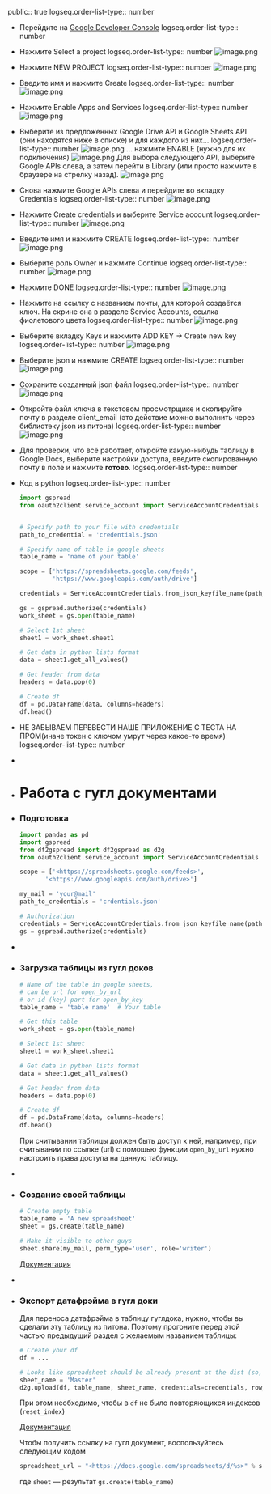 public:: true
logseq.order-list-type:: number

- Перейдите на [Google Developer Console](https://console.developers.google.com/)
  logseq.order-list-type:: number
- Нажмите Select a project
  logseq.order-list-type:: number
  ![image.png](../assets/image_1725096284712_0.png)
- Нажмите NEW PROJECT
  logseq.order-list-type:: number
  ![image.png](../assets/image_1725096383167_0.png)
- Введите имя и нажмите Create
  logseq.order-list-type:: number
  ![image.png](../assets/image_1725096402033_0.png)
- Нажмите Enable Apps and Services
  logseq.order-list-type:: number
  ![image.png](../assets/image_1725096424347_0.png)
- Выберите из предложенных Google Drive API и Google Sheets API (они находятся ниже в списке) и для каждого из них…
  logseq.order-list-type:: number
  ![image.png](../assets/image_1725096441600_0.png)
  ... нажмите ENABLE (нужно для их подключения)
  ![image.png](../assets/image_1725096461077_0.png)
  Для выбора следующего API, выберите Google APIs слева, а затем перейти в Library (или просто нажмите в браузере на стрелку назад).
  ![image.png](../assets/image_1725096478361_0.png)
- Снова нажмите Google APIs слева и перейдите во вкладку Credentials
  logseq.order-list-type:: number
  ![image.png](../assets/image_1725096509515_0.png)
- Нажмите Create credentials и выберите Service account
  logseq.order-list-type:: number
  ![image.png](../assets/image_1725096547748_0.png)
- Введите имя и нажмите CREATE
  logseq.order-list-type:: number
  ![image.png](../assets/image_1725096564348_0.png)
- Выберите роль Owner и нажмите Continue
  logseq.order-list-type:: number
  ![image.png](../assets/image_1725096583901_0.png)
- Нажмите DONE
  logseq.order-list-type:: number
  ![image.png](../assets/image_1725096600477_0.png)
- Нажмите на ссылку с названием почты, для которой создаётся ключ. На скрине она в разделе Service Accounts, ссылка фиолетового цвета
  logseq.order-list-type:: number
  ![image.png](../assets/image_1725096621001_0.png)
- Выберите вкладку Keys и нажмите ADD KEY → Create new key
  logseq.order-list-type:: number
  ![image.png](../assets/image_1725096638052_0.png)
- Выберите json и нажмите CREATE
  logseq.order-list-type:: number
  ![image.png](../assets/image_1725096663864_0.png)
- Сохраните созданный json файл
  logseq.order-list-type:: number
  ![image.png](../assets/image_1725096680883_0.png)
- Откройте файл ключа в текстовом просмотрщике и скопируйте почту в разделе client_email (это действие можно выполнить через библиотеку json из питона)
  logseq.order-list-type:: number
  ![image.png](../assets/image_1725096699838_0.png)
- Для проверки, что всё работает, откройте какую-нибудь таблицу в Google Docs, выберите настройки доступа, введите скопированную почту в поле и нажмите **готово**.
  logseq.order-list-type:: number
- Код в python
  logseq.order-list-type:: number
  ```python
  import gspread
  from oauth2client.service_account import ServiceAccountCredentials
  
  
  # Specify path to your file with credentials
  path_to_credential = 'credentials.json' 
  
  # Specify name of table in google sheets
  table_name = 'name of your table'
  
  scope = ['https://spreadsheets.google.com/feeds',
           'https://www.googleapis.com/auth/drive']
  
  credentials = ServiceAccountCredentials.from_json_keyfile_name(path_to_credential, scope)
  
  gs = gspread.authorize(credentials)
  work_sheet = gs.open(table_name)
  
  # Select 1st sheet
  sheet1 = work_sheet.sheet1
  
  # Get data in python lists format
  data = sheet1.get_all_values()
  
  # Get header from data
  headers = data.pop(0)
  
  # Create df
  df = pd.DataFrame(data, columns=headers)
  df.head()
  ```
- НЕ ЗАБЫВАЕМ ПЕРЕВЕСТИ НАШЕ ПРИЛОЖЕНИЕ С ТЕСТА НА ПРОМ(иначе токен с ключом умрут через какое-то время)
  logseq.order-list-type:: number
-
- # **Работа с гугл документами**
- ### Подготовка
  
  ```python
  import pandas as pd
  import gspread
  from df2gspread import df2gspread as d2g
  from oauth2client.service_account import ServiceAccountCredentials
  
  scope = ['<https://spreadsheets.google.com/feeds>',
         '<https://www.googleapis.com/auth/drive>']
  
  my_mail = 'your@mail'
  path_to_credentials = 'crdentials.json'
  
  # Authorization
  credentials = ServiceAccountCredentials.from_json_keyfile_name(path_to_credentials, scope)
  gs = gspread.authorize(credentials)
  ```
-
- ### **Загрузка таблицы из гугл доков**
  
  ```python
  # Name of the table in google sheets,
  # can be url for open_by_url
  # or id (key) part for open_by_key
  table_name = 'table name'  # Your table
  
  # Get this table
  work_sheet = gs.open(table_name)
  
  # Select 1st sheet
  sheet1 = work_sheet.sheet1
  
  # Get data in python lists format
  data = sheet1.get_all_values()
  
  # Get header from data
  headers = data.pop(0)
  
  # Create df
  df = pd.DataFrame(data, columns=headers)
  df.head()
  ```
  
  При считывании таблицы должен быть доступ к ней, например, при считывании по ссылке (url) с помощью функции `open_by_url` нужно настроить права доступа на данную таблицу.
-
- ### **Создание своей таблицы**
  
  ```python
  # Create empty table
  table_name = 'A new spreadsheet'
  sheet = gs.create(table_name)
  
  # Make it visible to other guys
  sheet.share(my_mail, perm_type='user', role='writer')
  ```
  
  [Документация](https://gspread.readthedocs.io/en/latest/)
-
- ### **Экспорт датафрэйма в гугл доки**
  
  Для переноса датафрэйма в таблицу гуглдока, нужно, чтобы вы сделали эту таблицу из питона. Поэтому прогоните перед этой частью предыдущий раздел с желаемым названием таблицы:
  
  ```python
  # Create your df
  df = ...
  
  # Looks like spreadsheet should be already present at the dist (so, run code in create table section)
  sheet_name = 'Master'
  d2g.upload(df, table_name, sheet_name, credentials=credentials, row_names=True)
  ```
  
  При этом необходимо, чтобы в `df` не было повторяющихся индексов (`reset_index`)
  
  [Документация](https://df2gspread.readthedocs.io/en/latest/examples.html)
  
  Чтобы получить ссылку на гугл документ, воспользуйтесь следующим кодом
  
  ```python
  spreadsheet_url = "<https://docs.google.com/spreadsheets/d/%s>" % sheet.id
  ```
  
  где `sheet` — результат `gs.create(table_name)`